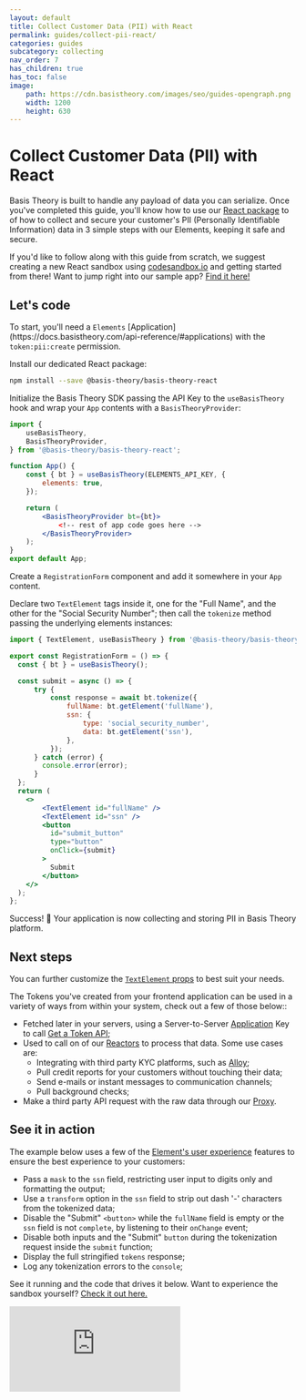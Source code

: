 ```yaml
---
layout: default
title: Collect Customer Data (PII) with React
permalink: guides/collect-pii-react/
categories: guides
subcategory: collecting
nav_order: 7
has_children: true
has_toc: false
image:
    path: https://cdn.basistheory.com/images/seo/guides-opengraph.png
    width: 1200
    height: 630
---
```

# Collect Customer Data (PII) with React

Basis Theory is built to handle any payload of data you can serialize. Once you've completed this guide, you'll know how to use our [React package](https://www.npmjs.com/package/@basis-theory/basis-theory-react) to of how to collect and secure your customer's PII (Personally Identifiable Information) data in 3 simple steps with our Elements, keeping it safe and secure.

If you'd like to follow along with this guide from scratch, we suggest creating a new React sandbox using <a href="http://codesandbox.io/">codesandbox.io</a> and getting started from there! Want to jump right into our sample app? <a href="https://codesandbox.io/s/github/Basis-Theory/basis-theory-js-examples/tree/master/collect-pii-with-elements-react">Find it here!</a>

## Let's code

<span class="base-alert warning">
  <span>
    To start, you'll need a <code>Elements</code> [Application](https://docs.basistheory.com/api-reference/#applications) with the <code>token:pii:create</code> permission.
  </span>
</span>

Install our dedicated React package:

```bash
npm install --save @basis-theory/basis-theory-react
```

Initialize the Basis Theory SDK passing the API Key to the `useBasisTheory` hook and wrap your `App` contents with a `BasisTheoryProvider`:

```jsx
import {
    useBasisTheory,
    BasisTheoryProvider,
} from '@basis-theory/basis-theory-react';

function App() {
    const { bt } = useBasisTheory(ELEMENTS_API_KEY, {
        elements: true,
    });

    return (
        <BasisTheoryProvider bt={bt}>
            <!-- rest of app code goes here -->
        </BasisTheoryProvider>
    );
}
export default App;
```

Create a `RegistrationForm` component and add it somewhere in your `App` content.

Declare two `TextElement` tags inside it, one for the "Full Name", and the other for the "Social Security Number"; then call the `tokenize` method passing the underlying elements instances:


```jsx
import { TextElement, useBasisTheory } from '@basis-theory/basis-theory-react';

export const RegistrationForm = () => {
  const { bt } = useBasisTheory();

  const submit = async () => {
      try {
          const response = await bt.tokenize({
              fullName: bt.getElement('fullName'),
              ssn: {
                  type: 'social_security_number',
                  data: bt.getElement('ssn'),
              },
          });
      } catch (error) {
        console.error(error);
      }
  };
  return (
    <>
        <TextElement id="fullName" />
        <TextElement id="ssn" />
        <button
          id="submit_button"
          type="button"
          onClick={submit}
        >
          Submit
        </button>
    </>
  );
};
```

Success! 🎉 Your application is now collecting and storing PII in Basis Theory platform.

## Next steps

You can further customize the [`TextElement` props](https://docs.basistheory.com/elements/#textelement) to best suit your needs.

The Tokens you've created from your frontend application can be used in a variety of ways from within your system, check out a few of those below::
- Fetched later in your servers, using a Server-to-Server [Application](https://docs.basistheory.com/api-reference/#applications) Key to call [Get a Token API](https://docs.basistheory.com/api-reference/#tokens-get-a-token);
- Used to call on of our [Reactors](https://docs.basistheory.com/api-reference/#reactors) to process that data. Some use cases are:
    - Integrating with third party KYC platforms, such as [Alloy](https://www.alloy.com);
    - Pull credit reports for your customers without touching their data;
    - Send e-mails or instant messages to communication channels;
    - Pull background checks;
- Make a third party API request with the raw data through our [Proxy](https://docs.basistheory.com/api-reference/#proxy).

## See it in action

The example below uses a few of the [Element's user experience](https://docs.basistheory.com/elements/#introduction) features to ensure the best experience to your customers:
- Pass a `mask` to the `ssn` field, restricting user input to digits only and formatting the output;
- Use a `transform` option in the `ssn` field to strip out dash '-' characters from the tokenized data;
- Disable the "Submit" `<button>` while the `fullName` field is empty or the `ssn` field is not `complete`, by listening to their `onChange` event;
- Disable both inputs and the "Submit" `button` during the tokenization request inside the `submit` function;
- Display the full stringified `tokens` response;
- Log any tokenization errors to the `console`;

See it running and the code that drives it below. Want to experience the sandbox yourself? [Check it out here.](https://codesandbox.io/s/github/Basis-Theory/basis-theory-js-examples/tree/master/collect-pii-with-elements-react)

<div class="iframe-container">
  <iframe src="https://codesandbox.io/embed/github/Basis-Theory/basis-theory-js-examples/tree/master/collect-pii-with-elements-react?fontsize=14&hidenavigation=1&theme=dark&module=/src/RegistrationForm.tsx,/src/App.tsx" class="iframe-code" allowfullscreen="" frameborder="0"></iframe>
</div>